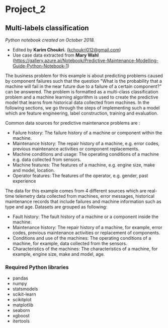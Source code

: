 # Project_2

## Multi-labels classification ##

<i>Python notebook created on October 2018. </i>
* Edited by <b>Karim Choukri.</b> (kchoukri012@gmail.com)
* Use case data extracted from <b>Mary Wahl</b> (https://gallery.azure.ai/Notebook/Predictive-Maintenance-Modelling-Guide-Python-Notebook-1)

The business problem for this example is about predicting problems caused by component failures such that the question "What is the probability that a machine will fail in the near future due to a failure of a certain component?" can be answered. The problem is formatted as a multi-class classification problem and a machine learning algorithm is used to create the predictive model that learns from historical data collected from machines. In the following sections, we go through the steps of implementing such a model which are feature engineering, label construction, training and evaluation. 

Common data sources for predictive maintenance problems are :

- Failure history: The failure history of a machine or component within the machine.
- Maintenance history: The repair history of a machine, e.g. error codes, previous maintenance activities or component replacements.
- Machine conditions and usage: The operating conditions of a machine e.g. data collected from sensors.
- Machine features: The features of a machine, e.g. engine size, make and model, location.
- Operator features: The features of the operator, e.g. gender, past experience

The data for this example comes from 4 different sources which are real-time telemetry data collected from machines, error messages, historical maintenance records that include failures and machine information such as type and age. Datasets are grouped as following:

- Fault history: The fault history of a machine or a component inside the machine.
- Maintenance history: The repair history of a machine, for example, error codes, previous maintenance activities or replacement of components.
- Conditions and use of the machines: The operating conditions of a machine, for example, data collected from the sensors.
- Characteristics of the machines: The characteristics of a machine, for example, engine size, make and model, age.



### Required Python libraries
- pandas
- numpy
- statsmodels
- scikit-learn
- scikitplot
- matplotlib
- seaborn
- xgboost
- itertools
